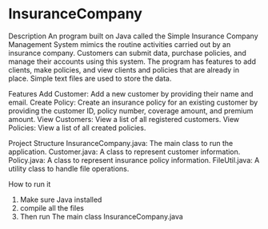 # InsuranceCompany

Description 
An program built on Java called the Simple Insurance Company Management System mimics the routine activities carried out by an insurance company. Customers can submit data, purchase policies, and manage their accounts using this system. The program has features to add clients, make policies, and view clients and policies that are already in place. Simple text files are used to store the data.

Features
Add Customer: Add a new customer by providing their name and email.
Create Policy: Create an insurance policy for an existing customer by providing the customer ID, policy number, coverage amount, and premium amount.
View Customers: View a list of all registered customers.
View Policies: View a list of all created policies.

Project Structure
InsuranceCompany.java: The main class to run the application.
Customer.java: A class to represent customer information.
Policy.java: A class to represent insurance policy information.
FileUtil.java: A utility class to handle file operations.

How to run it 
1. Make sure Java installed
2. compile all the files
3. Then run The main class InsuranceCompany.java

